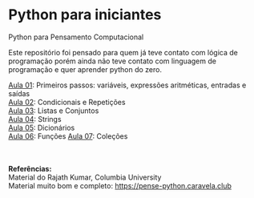 # Python para iniciantes
Python para Pensamento Computacional

Este repositório foi pensado para quem já teve contato com lógica de programação porém ainda não teve contato com linguagem de programação e quer aprender python do zero. 

[Aula 01](https://github.com/agiribeiro/Python_beginner/blob/master/Aula01.ipynb): Primeiros passos: variáveis, expressões aritméticas, entradas e saídas </a> </br>
[Aula 02](https://github.com/agiribeiro/Python_beginner/blob/master/Aula02.ipynb): Condicionais e Repetições </br>
[Aula 03](https://github.com/agiribeiro/Python_beginner/blob/master/Aula03.ipynb): Listas e Conjuntos </br> 
[Aula 04](https://github.com/agiribeiro/Python_beginner/blob/master/Aula04.ipynb): Strings </br> 
[Aula 05](https://github.com/agiribeiro/Python_beginner/blob/master/Aula05.ipynb): Dicionários </br> 
[Aula 06](https://github.com/agiribeiro/Python_beginner/blob/master/Aula06.ipynb): Funções 
[Aula 07](https://github.com/agiribeiro/Python_beginner/blob/master/Aula07.ipynb): Coleções 




</br> </br>
<strong> Referências: </strong> </br>
 Material do Rajath Kumar, Columbia University </br>
 Material muito bom e completo: https://pense-python.caravela.club
